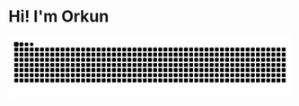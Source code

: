 <h1 align="left">Hi! I'm Orkun</h1>

<img src="https://raw.githubusercontent.com/orkunaktas/orkunaktas/output/snake.svg" alt="Snake animation" />

